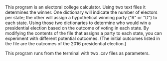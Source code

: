 This program is an electoral college calculator. Using two text files it determines the winner. One dictionary will indicate the number of electors per state; the other will assign a hypothetical winning party ("R" or "D") to each state. Using those two dictionaries to determine who would win a presidential election based on the outcome of voting in each state. By modifying the contents of the file that assigns a party to each state, you can experiment with different potential outcomes. (The initial outcomes listed in the file are the outcomes of the 2016 presidential election.)

This program runs from the terminal with two .csv files as parameters. 
